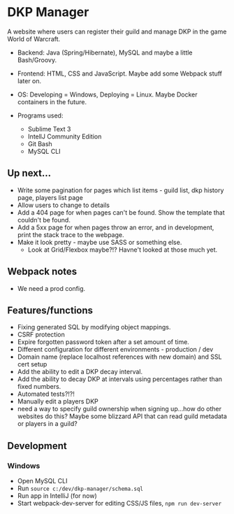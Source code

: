 # DKP Manager

A website where users can register their guild and manage DKP in the game World of Warcraft.

- Backend: Java (Spring/Hibernate), MySQL and maybe a little Bash/Groovy.
- Frontend: HTML, CSS and JavaScript. Maybe add some Webpack stuff later on.
- OS: Developing = Windows, Deploying = Linux. Maybe Docker containers in the future.

- Programs used:
	- Sublime Text 3
	- IntellJ Community Edition
	- Git Bash
	- MySQL CLI

## Up next...
- Write some pagination for pages which list items - guild list, dkp history page, players list page 
- Allow users to change to details
- Add a 404 page for when pages can't be found. Show the template that couldn't be found.
- Add a 5xx page for when pages throw an error, and in development, print the stack trace to the webpage.
- Make it look pretty - maybe use SASS or something else.
	- Look at Grid/Flexbox maybe?!? Havne't looked at those much yet.

## Webpack notes
- We need a prod config.

## Features/functions

- Fixing generated SQL by modifying object mappings.
- CSRF protection
- Expire forgotten password token after a set amount of time.
- Different configuration for different environments - production / dev
- Domain name (replace localhost references with new domain) and SSL cert setup
- Add the ability to edit a DKP decay interval.
- Add the ability to decay DKP at intervals using percentages rather than fixed numbers.
- Automated tests?!?!
- Manually edit a players DKP
- need a way to specify guild ownership when signing up...how do other websites do this? Maybe some blizzard API that can read guild metadata or players in a guild?

## Development

### Windows
- Open MySQL CLI
- Run `source c:/dev/dkp-manager/schema.sql`
- Run app in IntelliJ (for now)
- Start webpack-dev-server for editing CSS/JS files, `npm run dev-server`
